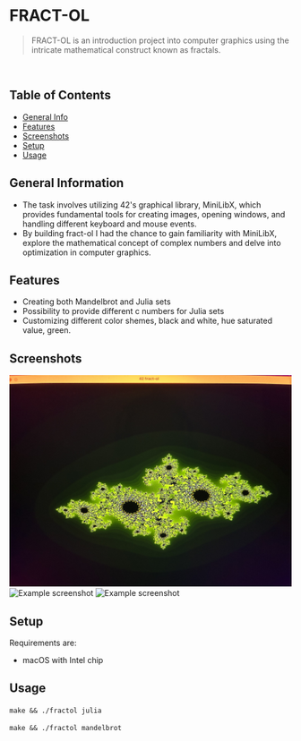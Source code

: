 # FRACT-OL
> FRACT-OL is an introduction project into computer graphics using the intricate mathematical construct known as fractals.

<br>

## Table of Contents
* [General Info](#general-information)
* [Features](#features)
* [Screenshots](#screenshots)
* [Setup](#setup)
* [Usage](#usage)


## General Information
- The task involves utilizing 42's graphical library, MiniLibX, which provides fundamental tools for creating images, opening windows, and handling different keyboard and mouse events.
-  By building fract-ol I had the chance to gain familiarity with MiniLibX, explore the mathematical concept of complex numbers and delve into optimization in computer graphics.


## Features
- Creating both Mandelbrot and Julia sets
- Possibility to provide different c numbers for Julia sets 
- Customizing different color shemes, black and white, hue saturated value, green.


## Screenshots
![Example screenshot](./screenshots/fract-ol1.jpg)
![Example screenshot](./screenshots/fract-ol2.jpg)
![Example screenshot](./screenshots/fract-ol3.jpg)




## Setup
Requirements are:
- macOS with Intel chip


## Usage
`make && ./fractol julia`

`make && ./fractol mandelbrot`

